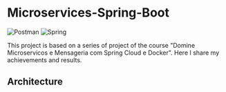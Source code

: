 # Microservices-Spring-Boot

![Postman](https://img.shields.io/badge/Postman-FF6C37?style=for-the-badge&logo=postman&logoColor=white)
![Spring](https://img.shields.io/badge/spring-%236DB33F.svg?style=for-the-badge&logo=spring&logoColor=white)

This project is based on a series of project of the course "Domine Microservicos e Mensageria com Spring Cloud e Docker". Here I share my achievements and results.

## Architecture



